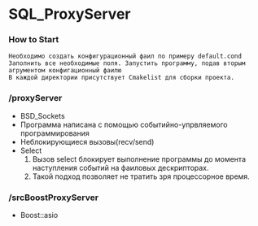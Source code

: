 # SQL_ProxyServer

### How to Start
    Необходимо создать конфигурационный фаил по примеру default.cond
    Заполнить все необходимые поля. Запустить программу, подав вторым агрументом конфигационный фаилю
    В каждой директории присутствует Cmakelist для сборки проекта.

### /proxyServer

 * BSD_Sockets
 * Программа написана с помощью событийно-упрвляемого программирования
 * Неблокирующиеся вызовы(recv/send)
 * Select
   1. Вызов select блокирует выполнение программы до момента наступления событий на фаиловых дескрипторах.
   2. Такой подход позволяет не тратить зря процессорное время.

    
### /srcBoostProxyServer
  * Boost::asio

